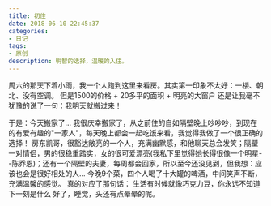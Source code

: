 ```yaml
---
title: 初住
date: 2018-06-10 22:45:37
categories: 
- 日记
tags:
- 原创
description: 明智的选择，温暖的入住。
---
```

周六的那天下着小雨，我一个人跑到这里来看房。其实第一印象不太好：一楼、朝北、没有空调。
但是1500的价格 + 20多平的面积 + 明亮的大窗户 还是让我毫不犹豫的说了一句：我明天就搬过来！

于是：今天搬家了...
我很庆幸搬家了，从之前住的自如隔壁晚上吵吵吵，到现在的有爱有趣的"一家人"，每天晚上都会一起吃饭来看，我觉得我做了一个很正确的选择！
房东凯哥，很豁达敞亮的一个人，充满幽默感，和他聊天总会发笑；隔壁一对情侣，男的很稳重踏实，女的很可爱漂亮(我私下里觉得她长得很像一个明星--陈乔恩)；还有一个隔壁的夫妻，每周都会回家，所以至今还没见到，但我想：应该也会是很好相处的人...
今晚9个菜，四个人喝了十大罐的啤酒，中间笑声不断，充满温馨的感觉。
真的对应了那句话：
生活有时候就像巧克力豆，你永远不知道下一刻是什么
好了，睡觉，头还有点晕晕的呢。